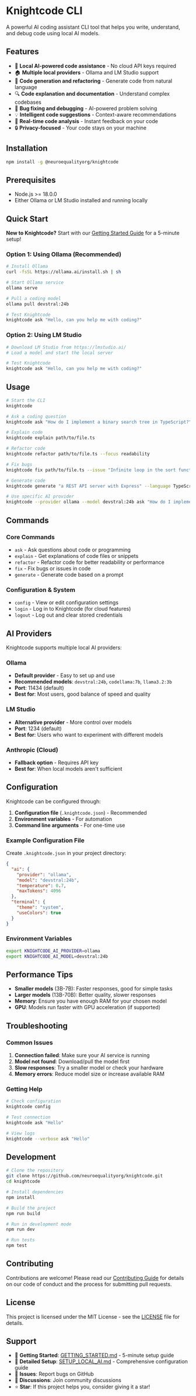 # Knightcode CLI

A powerful AI coding assistant CLI tool that helps you write, understand, and debug code using local AI models.

## Features

- 🤖 **Local AI-powered code assistance** - No cloud API keys required
- 🏠 **Multiple local providers** - Ollama and LM Studio support
- 📝 **Code generation and refactoring** - Generate code from natural language
- 🔍 **Code explanation and documentation** - Understand complex codebases
- 🐛 **Bug fixing and debugging** - AI-powered problem solving
- 💡 **Intelligent code suggestions** - Context-aware recommendations
- 🔄 **Real-time code analysis** - Instant feedback on your code
- 🔒 **Privacy-focused** - Your code stays on your machine

## Installation

```bash
npm install -g @neuroequalityorg/knightcode
```

## Prerequisites

- Node.js >= 18.0.0
- Either Ollama or LM Studio installed and running locally

## Quick Start

**New to Knightcode?** Start with our [Getting Started Guide](GETTING_STARTED.md) for a 5-minute setup!

### Option 1: Using Ollama (Recommended)

```bash
# Install Ollama
curl -fsSL https://ollama.ai/install.sh | sh

# Start Ollama service
ollama serve

# Pull a coding model
ollama pull devstral:24b

# Test Knightcode
knightcode ask "Hello, can you help me with coding?"
```

### Option 2: Using LM Studio

```bash
# Download LM Studio from https://lmstudio.ai/
# Load a model and start the local server

# Test Knightcode
knightcode ask "Hello, can you help me with coding?"
```

## Usage

```bash
# Start the CLI
knightcode

# Ask a coding question
knightcode ask "How do I implement a binary search tree in TypeScript?"

# Explain code
knightcode explain path/to/file.ts

# Refactor code
knightcode refactor path/to/file.ts --focus readability

# Fix bugs
knightcode fix path/to/file.ts --issue "Infinite loop in the sort function"

# Generate code
knightcode generate "a REST API server with Express" --language TypeScript

# Use specific AI provider
knightcode --provider ollama --model devstral:24b ask "How do I implement authentication?"
```

## Commands

### Core Commands
- `ask` - Ask questions about code or programming
- `explain` - Get explanations of code files or snippets
- `refactor` - Refactor code for better readability or performance
- `fix` - Fix bugs or issues in code
- `generate` - Generate code based on a prompt

### Configuration & System
- `config` - View or edit configuration settings
- `login` - Log in to Knightcode (for cloud features)
- `logout` - Log out and clear stored credentials

## AI Providers

Knightcode supports multiple local AI providers:

### Ollama
- **Default provider** - Easy to set up and use
- **Recommended models**: `devstral:24b`, `codellama:7b`, `llama3.2:3b`
- **Port**: 11434 (default)
- **Best for**: Most users, good balance of speed and quality

### LM Studio
- **Alternative provider** - More control over models
- **Port**: 1234 (default)
- **Best for**: Users who want to experiment with different models

### Anthropic (Cloud)
- **Fallback option** - Requires API key
- **Best for**: When local models aren't sufficient

## Configuration

Knightcode can be configured through:

1. **Configuration file** (`.knightcode.json`) - Recommended
2. **Environment variables** - For automation
3. **Command line arguments** - For one-time use

### Example Configuration File

Create `.knightcode.json` in your project directory:

```json
{
  "ai": {
    "provider": "ollama",
    "model": "devstral:24b",
    "temperature": 0.7,
    "maxTokens": 4096
  },
  "terminal": {
    "theme": "system",
    "useColors": true
  }
}
```

### Environment Variables

```bash
export KNIGHTCODE_AI_PROVIDER=ollama
export KNIGHTCODE_AI_MODEL=devstral:24b
```

## Performance Tips

- **Smaller models** (3B-7B): Faster responses, good for simple tasks
- **Larger models** (13B-70B): Better quality, slower responses
- **Memory**: Ensure you have enough RAM for your chosen model
- **GPU**: Models run faster with GPU acceleration (if supported)

## Troubleshooting

### Common Issues

1. **Connection failed**: Make sure your AI service is running
2. **Model not found**: Download/pull the model first
3. **Slow responses**: Try a smaller model or check your hardware
4. **Memory errors**: Reduce model size or increase available RAM

### Getting Help

```bash
# Check configuration
knightcode config

# Test connection
knightcode ask "Hello"

# View logs
knightcode --verbose ask "Hello"
```

## Development

```bash
# Clone the repository
git clone https://github.com/neuroequalityorg/knightcode.git
cd knightcode

# Install dependencies
npm install

# Build the project
npm run build

# Run in development mode
npm run dev

# Run tests
npm test
```

## Contributing

Contributions are welcome! Please read our [Contributing Guide](CONTRIBUTING.md) for details on our code of conduct and the process for submitting pull requests.

## License

This project is licensed under the MIT License - see the [LICENSE](LICENSE.md) file for details.

## Support

- 🚀 **Getting Started**: [GETTING_STARTED.md](GETTING_STARTED.md) - 5-minute setup guide
- 📖 **Detailed Setup**: [SETUP_LOCAL_AI.md](SETUP_LOCAL_AI.md) - Comprehensive configuration guide
- 🐛 **Issues**: Report bugs on GitHub
- 💬 **Discussions**: Join community discussions
- ⭐ **Star**: If this project helps you, consider giving it a star!
